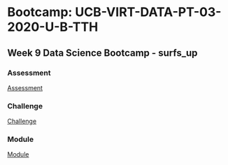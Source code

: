 # Bootcamp: UCB-VIRT-DATA-PT-03-2020-U-B-TTH

## Week 9 Data Science Bootcamp - surfs_up

### Assessment
[Assessment](assessment/)

### Challenge
[Challenge](challenge/)

### Module
[Module](module/)
